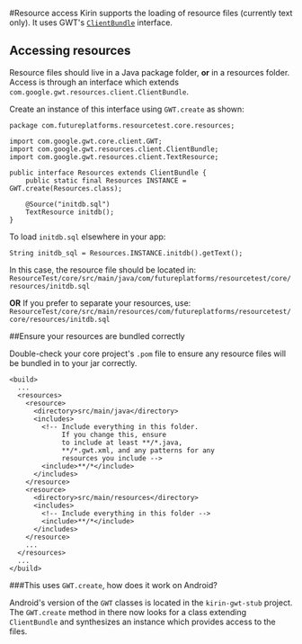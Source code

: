 #Resource access
Kirin supports the loading of resource files (currently text only).  It uses GWT's [`ClientBundle`](http://www.gwtproject.org/doc/latest/DevGuideClientBundle.html) interface.

## Accessing resources
Resource files should live in a Java package folder, **or** in a resources folder.  Access is through an interface which extends `com.google.gwt.resources.client.ClientBundle`.

Create an instance of this interface using `GWT.create` as shown:

    package com.futureplatforms.resourcetest.core.resources;
    
    import com.google.gwt.core.client.GWT;
    import com.google.gwt.resources.client.ClientBundle;
    import com.google.gwt.resources.client.TextResource;
    
    public interface Resources extends ClientBundle {
    	public static final Resources INSTANCE = GWT.create(Resources.class);
    	
    	@Source("initdb.sql")
    	TextResource initdb();
    }
    
To load `initdb.sql` elsewhere in your app:

`String initdb_sql = Resources.INSTANCE.initdb().getText();`

In this case, the resource file should be located in:
`ResourceTest/core/src/main/java/com/futureplatforms/resourcetest/core/resources/initdb.sql`

**OR**
If you prefer to separate your resources, use:
`ResourceTest/core/src/main/resources/com/futureplatforms/resourcetest/core/resources/initdb.sql`


##Ensure your resources are bundled correctly

Double-check your core project's `.pom` file to ensure any resource files will be bundled in to your jar correctly.

    <build>
      ...
      <resources>
        <resource>
          <directory>src/main/java</directory>
          <includes>
            <!-- Include everything in this folder.
                 If you change this, ensure
                 to include at least **/*.java,
                 **/*.gwt.xml, and any patterns for any
                 resources you include -->
            <include>**/*</include>
          </includes>
        </resource>
        <resource>
          <directory>src/main/resources</directory>
          <includes>
            <!-- Include everything in this folder --> 
            <include>**/*</include>
          </includes>
        </resource>
        ...
      </resources>
      ...
    </build>

###This uses `GWT.create`, how does it work on Android?

Android's version of the `GWT` classes is located in the `kirin-gwt-stub` project.  The `GWT.create` method in there now looks for a class extending `ClientBundle` and synthesizes an instance which provides access to the files.